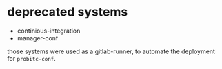 # deprecated systems

- continious-integration
- manager-conf

those systems were used as a gitlab-runner, to automate the deployment for `probitc-conf`.
